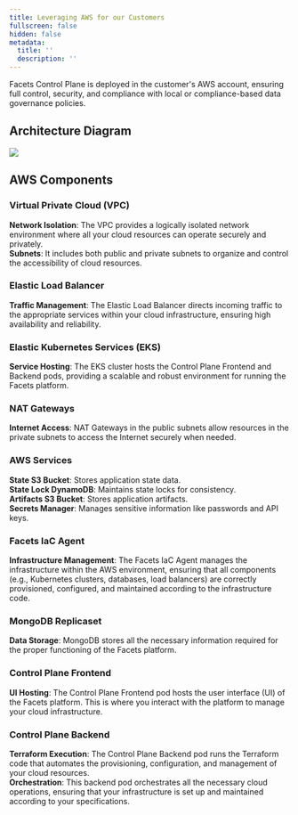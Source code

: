 ```yaml
---
title: Leveraging AWS for our Customers
fullscreen: false
hidden: false
metadata:
  title: ''
  description: ''
---
```

Facets Control Plane is deployed in the customer's AWS account, ensuring full control, security, and compliance with local or compliance-based data governance policies.

## Architecture Diagram

![](https://files.readme.io/d7ae728ec0a245c5ed83212b644c24e0c5ea5eef0fa5bc3bf096df594a2ea6f4-image.png)

## AWS Components

### Virtual Private Cloud (VPC)

**Network Isolation**: The VPC provides a logically isolated network environment where all your cloud resources can operate securely and privately.\
**Subnets**: It includes both public and private subnets to organize and control the accessibility of cloud resources.

### Elastic Load Balancer

**Traffic Management**: The Elastic Load Balancer directs incoming traffic to the appropriate services within your cloud infrastructure, ensuring high availability and reliability.

### Elastic Kubernetes Services (EKS)

**Service Hosting**: The EKS cluster hosts the Control Plane Frontend and Backend pods, providing a scalable and robust environment for running the Facets platform.

### NAT Gateways

**Internet Access**: NAT Gateways in the public subnets allow resources in the private subnets to access the Internet securely when needed.

### AWS Services

**State S3 Bucket**: Stores application state data.\
**State Lock DynamoDB**: Maintains state locks for consistency.\
**Artifacts S3 Bucket**: Stores application artifacts.\
**Secrets Manager**: Manages sensitive information like passwords and API keys.

### Facets IaC Agent

**Infrastructure Management**: The Facets IaC Agent manages the infrastructure within the AWS environment, ensuring that all components (e.g., Kubernetes clusters, databases, load balancers) are correctly provisioned, configured, and maintained according to the infrastructure code.

### MongoDB Replicaset

**Data Storage**: MongoDB stores all the necessary information required for the proper functioning of the Facets platform.

### Control Plane Frontend

**UI Hosting**: The Control Plane Frontend pod hosts the user interface (UI) of the Facets platform. This is where you interact with the platform to manage your cloud infrastructure.

### Control Plane Backend

**Terraform Execution**: The Control Plane Backend pod runs the Terraform code that automates the provisioning, configuration, and management of your cloud resources.\
**Orchestration**: This backend pod orchestrates all the necessary cloud operations, ensuring that your infrastructure is set up and maintained according to your specifications.
